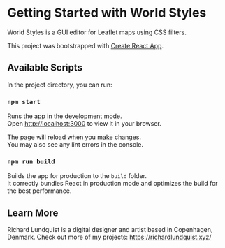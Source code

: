 # Getting Started with World Styles

World Styles is a GUI editor for Leaflet maps using CSS filters. 

This project was bootstrapped with [Create React App](https://github.com/facebook/create-react-app).

## Available Scripts

In the project directory, you can run:

### `npm start`

Runs the app in the development mode.\
Open [http://localhost:3000](http://localhost:3000) to view it in your browser.

The page will reload when you make changes.\
You may also see any lint errors in the console.



### `npm run build`

Builds the app for production to the `build` folder.\
It correctly bundles React in production mode and optimizes the build for the best performance.


## Learn More

Richard Lundquist is a digital designer and artist based in Copenhagen, Denmark. 
Check out more of my projects: https://richardlundquist.xyz/